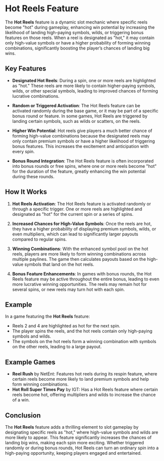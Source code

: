# Hot Reels Feature

The **Hot Reels** feature is a dynamic slot mechanic where specific reels become "hot" during gameplay, enhancing win potential by increasing the likelihood of landing high-paying symbols, wilds, or triggering bonus features on those reels. When a reel is designated as "hot," it may contain only high-value symbols or have a higher probability of forming winning combinations, significantly boosting the player’s chances of landing big wins.

## Key Features

- **Designated Hot Reels**: During a spin, one or more reels are highlighted as "hot." These reels are more likely to contain higher-paying symbols, wilds, or other special symbols, leading to improved chances of forming lucrative combinations.

- **Random or Triggered Activation**: The Hot Reels feature can be activated randomly during the base game, or it may be part of a specific bonus round or feature. In some games, Hot Reels are triggered by landing certain symbols, such as wilds or scatters, on the reels.

- **Higher Win Potential**: Hot reels give players a much better chance of forming high-value combinations because the designated reels may only contain premium symbols or have a higher likelihood of triggering bonus features. This increases the excitement and anticipation with every spin.

- **Bonus Round Integration**: The Hot Reels feature is often incorporated into bonus rounds or free spins, where one or more reels become "hot" for the duration of the feature, greatly enhancing the win potential during these rounds.

## How It Works

1. **Hot Reels Activation**: The Hot Reels feature is activated randomly or through a specific trigger. One or more reels are highlighted and designated as "hot" for the current spin or a series of spins.

2. **Increased Chances for High-Value Symbols**: Once the reels are hot, they have a higher probability of displaying premium symbols, wilds, or even multipliers, which can lead to significantly larger payouts compared to regular spins.

3. **Winning Combinations**: With the enhanced symbol pool on the hot reels, players are more likely to form winning combinations across multiple paylines. The game then calculates payouts based on the high-value symbols that land on the hot reels.

4. **Bonus Feature Enhancements**: In games with bonus rounds, the Hot Reels feature may be active throughout the entire bonus, leading to even more lucrative winning opportunities. The reels may remain hot for several spins, or new reels may turn hot with each spin.

## Example

In a game featuring the **Hot Reels** feature:
- Reels 2 and 4 are highlighted as hot for the next spin.
- The player spins the reels, and the hot reels contain only high-paying symbols and wilds.
- The symbols on the hot reels form a winning combination with symbols on the other reels, leading to a large payout.

## Example Games

- **Reel Rush** by NetEnt: Features hot reels during its respin feature, where certain reels become more likely to land premium symbols and help form winning combinations.
- **Hot Roll Super Times Pay** by IGT: Has a Hot Reels feature where certain reels become hot, offering multipliers and wilds to increase the chance of a win.

## Conclusion

The **Hot Reels** feature adds a thrilling element to slot gameplay by designating specific reels as "hot," where high-value symbols and wilds are more likely to appear. This feature significantly increases the chances of landing big wins, making each spin more exciting. Whether triggered randomly or during bonus rounds, Hot Reels can turn an ordinary spin into a high-paying opportunity, keeping players engaged and entertained.
